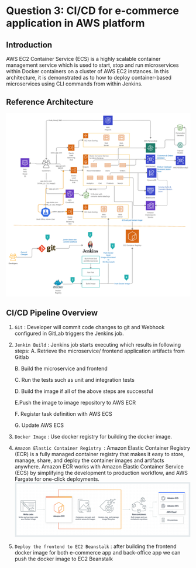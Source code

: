 #  Question 3: CI/CD for e-commerce  application in AWS platform
## Introduction

AWS EC2 Container Service (ECS) is a highly scalable container management service which is used to start, stop and run microservices 
within Docker containers on a cluster of AWS EC2 instances. In this architecture, it is demonstrated as to how to deploy container-based microservices using CLI commands from within Jenkins.


## Reference Architecture

![Retail Demo Store Architecture](./docs/ecommerece_aws_CI_CD.jpg)

## CI/CD  Pipeline Overview

1. `Git` : Developer will commit code changes to git and Webhook configured in GitLab triggers the Jenkins job.
2. `Jenkin Build` : Jenkins job starts executing which results in following steps:
    A. Retrieve the microservice/ frontend application artifacts from Gitlab
    
    B. Build the microservice and frontend
    
    C. Run the tests such as unit and integration tests
    
    D. Build the image if all of the above steps are successful
    
    E.Push the image to image repository to AWS ECR
    
    F. Register task definition with AWS ECS
    
    G. Update AWS ECS
    
3. `Docker Image` : Use docker registry for building the docker image.
4. `Amazon Elastic Container Registry `:  Amazon Elastic Container Registry (ECR) is a fully managed container registry that makes it easy to store, manage, share, and deploy the container images and artifacts anywhere.
Amazon ECR works with  Amazon Elastic Container Service (ECS) by simplifying the development to production workflow, and AWS Fargate for one-click deployments. 
![Amazon Elastic Container Registry](./docs/Product-Page-Diagram_Amazon.png)

5. `Deploy the frontend to EC2 Beanstalk` : after building the frontend docker image for both e-commerce app and back-office app we can push the docker image to EC2 Beanstalk  
